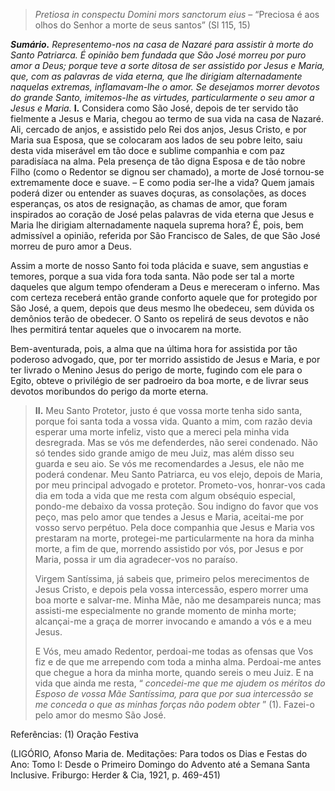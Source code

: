 > *Pretiosa in conspectu Domini mors sanctorum eius* – “Preciosa é aos olhos do Senhor a morte de seus santos” (Sl 115, 15)

***Sumário.** Representemo-nos na casa de Nazaré para assistir à morte do Santo Patriarca. É opinião bem fundada que São José morreu por puro amor a Deus; porque teve a sorte ditosa de ser assistido por Jesus e Maria, que, com as palavras de vida eterna, que lhe dirigiam alternadamente naquelas extremas, inflamavam-lhe o amor. Se desejamos morrer devotos do grande Santo, imitemos-lhe as virtudes, particularmente o seu amor a Jesus e Maria.* **I.** Considera como São José, depois de ter servido tão fielmente a Jesus e Maria, chegou ao termo de sua vida na casa de Nazaré. Ali, cercado de anjos, e assistido pelo Rei dos anjos, Jesus Cristo, e por Maria sua Esposa, que se colocaram aos lados de seu pobre leito, saiu desta vida miserável em tão doce e sublime companhia e com paz paradisíaca na alma. Pela presença de tão digna Esposa e de tão nobre Filho (como o Redentor se dignou ser chamado), a morte de José tornou-se extremamente doce e suave. – E como podia ser-lhe a vida? Quem jamais poderá dizer ou entender as suaves doçuras, as consolações, as doces esperanças, os atos de resignação, as chamas de amor, que foram inspirados ao coração de José pelas palavras de vida eterna que Jesus e Maria lhe dirigiam alternadamente naquela suprema hora? É, pois, bem admissível a opinião, referida por São Francisco de Sales, de que São José morreu de puro amor a Deus.

Assim a morte de nosso Santo foi toda plácida e suave, sem angustias e temores, porque a sua vida fora toda santa. Não pode ser tal a morte daqueles que algum tempo ofenderam a Deus e mereceram o inferno. Mas com certeza receberá então grande conforto aquele que for protegido por São José, a quem, depois que deus mesmo lhe obedeceu, sem dúvida os demônios terão de obedecer. O Santo os repelirá de seus devotos e não lhes permitirá tentar aqueles que o invocarem na morte.

Bem-aventurada, pois, a alma que na última hora for assistida por tão poderoso advogado, que, por ter morrido assistido de Jesus e Maria, e por ter livrado o Menino Jesus do perigo de morte, fugindo com ele para o Egito, obteve o privilégio de ser padroeiro da boa morte, e de livrar seus devotos moribundos do perigo da morte eterna.

> **II.** Meu Santo Protetor, justo é que vossa morte tenha sido santa, porque foi santa toda a vossa vida. Quanto a mim, com razão devia esperar uma morte infeliz, visto que a mereci pela minha vida desregrada. Mas se vós me defenderdes, não serei condenado. Não só tendes sido grande amigo de meu Juiz, mas além disso seu guarda e seu aio. Se vós me recomendardes a Jesus, ele não me poderá condenar. Meu Santo Patriarca, eu vos elejo, depois de Maria, por meu principal advogado e protetor. Prometo-vos, honrar-vos cada dia em toda a vida que me resta com algum obséquio especial, pondo-me debaixo da vossa proteção. Sou indigno do favor que vos peço, mas pelo amor que tendes a Jesus e Maria, aceitai-me por vosso servo perpétuo. Pela doce companhia que Jesus e Maria vos prestaram na morte, protegei-me particularmente na hora da minha morte, a fim de que, morrendo assistido por vós, por Jesus e por Maria, possa ir um dia agradecer-vos no paraíso.
>
> Virgem Santíssima, já sabeis que, primeiro pelos merecimentos de Jesus Cristo, e depois pela vossa intercessão, espero morrer uma boa morte e salvar-me. Minha Mãe, não me desampareis nunca; mas assisti-me especialmente no grande momento de minha morte; alcançai-me a graça de morrer invocando e amando a vós e a meu Jesus.
>
> E Vós, meu amado Redentor, perdoai-me todas as ofensas que Vos fiz e de que me arrependo com toda a minha alma. Perdoai-me antes que chegue a hora da minha morte, quando sereis o meu Juiz. E na vida que ainda me resta, “ *concedei-me que me ajudem os méritos do Esposo de vossa Mãe Santíssima, para que por sua intercessão se me conceda o que as minhas forças não podem obter* ” (1). Fazei-o pelo amor do mesmo São José.

Referências: (1) Oração Festiva

(LIGÓRIO, Afonso Maria de. Meditações: Para todos os Dias e Festas do Ano: Tomo I: Desde o Primeiro Domingo do Advento até a Semana Santa Inclusive. Friburgo: Herder & Cia, 1921, p. 469-451)
